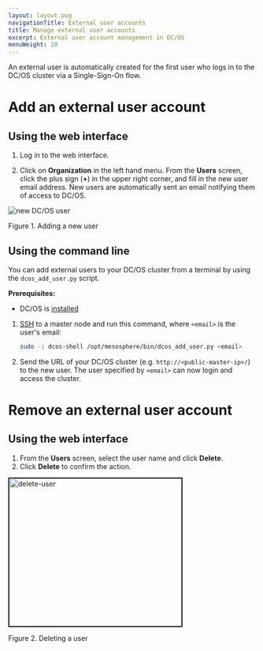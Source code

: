 ```yaml
---
layout: layout.pug
navigationTitle: External user accounts
title: Manage external user accounts
excerpt: External user account management in DC/OS
menuWeight: 10
---
```

<!-- The source repository for this topic is https://github.com/dcos/dcos-docs-site -->

An external user is automatically created for the first user who logs in to the DC/OS cluster via a Single-Sign-On flow.

# Add an external user account

## Using the web interface

1.  Log in to the web interface.

2.  Click on  **Organization** in the left hand menu. From the **Users** screen, click the plus sign (**+**) in the upper right corner, and fill in the new user email address. New users are automatically sent an email notifying them of access to DC/OS.

![new DC/OS user](/1.13/img/1-11-add-user-to-cluster.png)

Figure 1. Adding a new user

## Using the command line

You can add external users to your DC/OS cluster from a terminal by using the `dcos_add_user.py` script.

**Prerequisites:**

- DC/OS is [installed](/1.13/installing/)

1.  [SSH](/1.13/administering-clusters/sshcluster/) to a master node and run this command, where `<email>` is the user's email:

    ```bash
    sudo -i dcos-shell /opt/mesosphere/bin/dcos_add_user.py <email>
    ```

2.  Send the URL of your DC/OS cluster (e.g. `http://<public-master-ip>/`) to the new user. The user specified by `<email>` can now login and access the cluster.

# Remove an external user account

## Using the web interface

1.  From the **Users** screen, select the user name and click **Delete**.
2.  Click **Delete** to confirm the action.

<img src="/1.12/img/1-11-delete-user.png" alt="delete-user" width="350" height="300" border="2">

 Figure 2. Deleting a user
